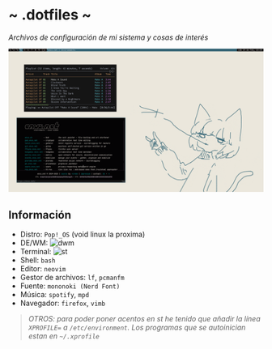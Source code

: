 # ~ .dotfiles ~
*Archivos de configuración de mi sistema y cosas de interés*

![](showcase.png)

## Información
- Distro: `Pop!_OS` (void linux la proxima)
- DE/WM: ![dwm](https://github.com/Dorovich/dwm-vido)
- Terminal: ![st](https://github.com/Dorovich/st-vido)
- Shell: `bash`
- Editor: `neovim`
- Gestor de archivos: `lf`, `pcmanfm`
- Fuente: `mononoki (Nerd Font)`
- Música: `spotify`, `mpd`
- Navegador: `firefox`, `vimb`

> *OTROS: para poder poner acentos en st he tenido que añadir la línea `XPROFILE=` a `/etc/environment`. Los programas que se autoinician estan en `~/.xprofile`*
